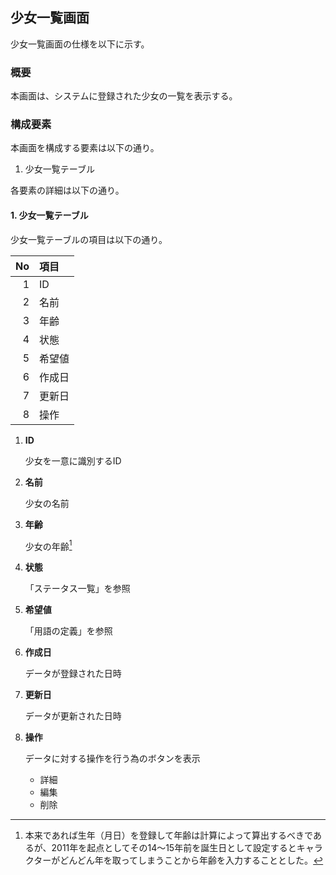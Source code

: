 ## 少女一覧画面

少女一覧画面の仕様を以下に示す。

### 概要

本画面は、システムに登録された少女の一覧を表示する。

### 構成要素

本画面を構成する要素は以下の通り。

1. 少女一覧テーブル

各要素の詳細は以下の通り。

#### 1. 少女一覧テーブル

少女一覧テーブルの項目は以下の通り。

| No | 項目   |
|---:|:-------|
|  1 | ID     |
|  2 | 名前   |
|  3 | 年齢   |
|  4 | 状態   |
|  5 | 希望値 |
|  6 | 作成日 |
|  7 | 更新日 |
|  8 | 操作   |

1. **ID**

    少女を一意に識別するID

2. **名前**

    少女の名前

3. **年齢**

    少女の年齢[^1]

4. **状態**

    「ステータス一覧」を参照

5. **希望値**

    「用語の定義」を参照

6. **作成日**

    データが登録された日時

7. **更新日**

    データが更新された日時

8. **操作**

    データに対する操作を行う為のボタンを表示

    - 詳細
    - 編集
    - 削除

[^1]: 本来であれば生年（月日）を登録して年齢は計算によって算出するべきであるが、2011年を起点としてその14〜15年前を誕生日として設定するとキャラクターがどんどん年を取ってしまうことから年齢を入力することとした。
